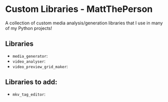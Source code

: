 # Custom Libraries - MattThePerson

A collection of custom media analysis/generation libraries that I use in many of my Python projects!

## Libraries
- `media_generator`: 
- `video_analyser`: 
- `video_preview_grid_maker`: 

## Libraries to add:
- `mkv_tag_editor`: 
